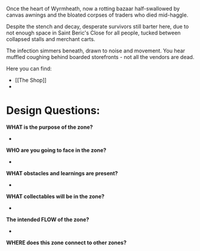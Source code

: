 
Once the heart of Wyrmheath, now a rotting bazaar half-swallowed by canvas awnings and the bloated corpses of traders who died mid-haggle.

Despite the stench and decay, desperate survivors still barter here, due to not enough space in Saint Beric's Close for all people, tucked between collapsed stalls and merchant carts.

The infection simmers beneath, drawn to noise and movement. You hear muffled coughing behind boarded storefronts - not all the vendors are dead.


Here you can find:

- [[The Shop]]
- 



# Design Questions:

**WHAT is the purpose of the zone?**

- 


**WHO are you going to face in the zone?**

- 


**WHAT obstacles and learnings are present?**

- 


**WHAT collectables will be in the zone?**

- 


**The intended FLOW of the zone?**

- 


**WHERE does this zone connect to other zones?**
